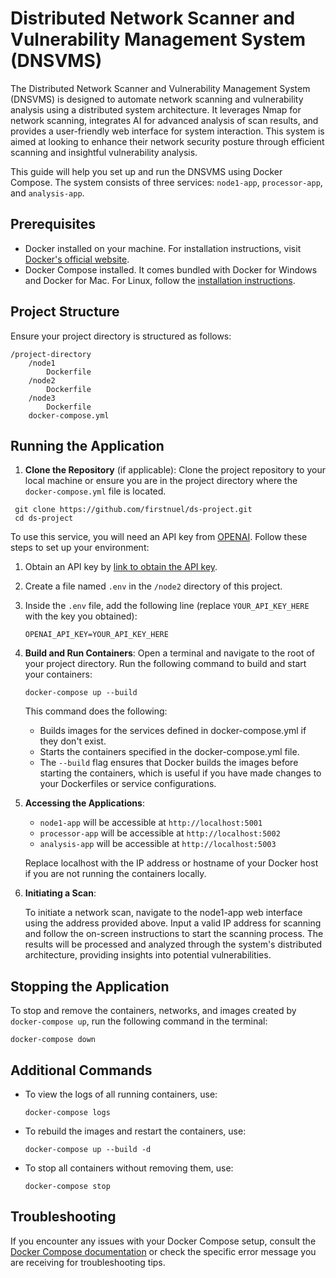 
# Distributed Network Scanner and Vulnerability Management System (DNSVMS)

The Distributed Network Scanner and Vulnerability Management System (DNSVMS) is designed to automate network scanning and vulnerability analysis using a distributed system architecture. It leverages Nmap for network scanning, integrates AI for advanced analysis of scan results, and provides a user-friendly web interface for system interaction. This system is aimed at  looking to enhance their network security posture through efficient scanning and insightful vulnerability analysis.


This guide will help you set up and run the DNSVMS using Docker Compose. The system consists of three services: `node1-app`, `processor-app`, and `analysis-app`.

## Prerequisites

- Docker installed on your machine. For installation instructions, visit [Docker's official website](https://docs.docker.com/get-docker/).
- Docker Compose installed. It comes bundled with Docker for Windows and Docker for Mac. For Linux, follow the [installation instructions](https://docs.docker.com/compose/install/).

## Project Structure

Ensure your project directory is structured as follows:

```plaintext
/project-directory
    /node1
        Dockerfile
    /node2
        Dockerfile
    /node3
        Dockerfile
    docker-compose.yml
```

## Running the Application

1. **Clone the Repository** (if applicable):
   Clone the project repository to your local machine or ensure you are in the project directory where the `docker-compose.yml` file is located.

  ```shell
   git clone https://github.com/firstnuel/ds-project.git
   cd ds-project
  ```

 To use this service, you will need an API key from [OPENAI](https://openai.com/). Follow these steps to set up your environment:

1. Obtain an API key by [link to obtain the API key](https://platform.openai.com/api-keys).
2. Create a file named `.env` in the `/node2` directory of this project.
3. Inside the `.env` file, add the following line (replace `YOUR_API_KEY_HERE` with the key you obtained):

    ```
    OPENAI_API_KEY=YOUR_API_KEY_HERE
    ```

2. **Build and Run Containers**:
   Open a terminal and navigate to the root of your project directory. Run the following command to build and start your containers:

   ```shell
   docker-compose up --build
   ```

   This command does the following:
   - Builds images for the services defined in docker-compose.yml if they don't exist.
   - Starts the containers specified in the docker-compose.yml file.
   - The `--build` flag ensures that Docker builds the images before starting the containers, which is useful if you have made changes to your Dockerfiles or service configurations.


3. **Accessing the Applications**:
   - `node1-app` will be accessible at `http://localhost:5001`
   - `processor-app` will be accessible at `http://localhost:5002`
   - `analysis-app` will be accessible at `http://localhost:5003`
   
   Replace localhost with the IP address or hostname of your Docker host if you are not running the containers locally.

4. **Initiating a Scan**:
   
   To initiate a network scan, navigate to the node1-app web interface using the address provided above. Input a valid IP address for scanning and follow the on-screen instructions to         start the scanning process. The results will be processed and analyzed through the system's distributed architecture, providing insights into potential vulnerabilities.

## Stopping the Application

To stop and remove the containers, networks, and images created by `docker-compose up`, run the following command in the terminal:

```shell
docker-compose down
```

## Additional Commands

- To view the logs of all running containers, use:
  ```shell
  docker-compose logs
  ```

- To rebuild the images and restart the containers, use:
  ```shell
  docker-compose up --build -d
  ```

- To stop all containers without removing them, use:
  ```shell
  docker-compose stop
  ```

## Troubleshooting

If you encounter any issues with your Docker Compose setup, consult the [Docker Compose documentation](https://docs.docker.com/compose/) or check the specific error message you are receiving for troubleshooting tips.

